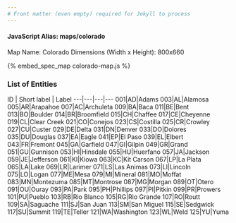 ```yaml
---
# Front matter (even empty) required for Jekyll to process
---
```


#### JavaScript Alias: maps/colorado

Map Name: Colorado
Dimensions (Width x Height): 800x660



{% embed_spec_map colorado-map.js %}

### List of Entities

ID | Short label | Label
---|---|---|---
001|AD|Adams
003|AL|Alamosa
005|AR|Arapahoe
007|AC|Archuleta
009|BA|Baca
011|BE|Bent
013|BO|Boulder
014|BR|Broomfield
015|CH|Chaffee
017|CE|Cheyenne
019|CL|Clear Creek
021|CO|Conejos
023|CS|Costilla
025|CR|Crowley
027|CU|Custer
029|DE|Delta
031|DN|Denver
033|DO|Dolores
035|DU|Douglas
037|EA|Eagle
041|EP|El Paso
039|EL|Elbert
043|FR|Fremont
045|GA|Garfield
047|GI|Gilpin
049|GR|Grand
051|GU|Gunnison
053|HI|Hinsdale
055|HU|Huerfano
057|JA|Jackson
059|JE|Jefferson
061|KI|Kiowa
063|KC|Kit Carson
067|LP|La Plata
065|LA|Lake
069|LR|Larimer
071|LS|Las Animas
073|LI|Lincoln
075|LO|Logan
077|ME|Mesa
079|MI|Mineral
081|MO|Moffat
083|MN|Montezuma
085|MT|Montrose
087|MG|Morgan
089|OT|Otero
091|OU|Ouray
093|PA|Park
095|PH|Phillips
097|PI|Pitkin
099|PR|Prowers
101|PU|Pueblo
103|RB|Rio Blanco
105|RG|Rio Grande
107|RO|Routt
109|SA|Saguache
111|SJ|San Juan
113|SM|San Miguel
115|SE|Sedgwick
117|SU|Summit
119|TE|Teller
121|WA|Washington
123|WL|Weld
125|YU|Yuma

